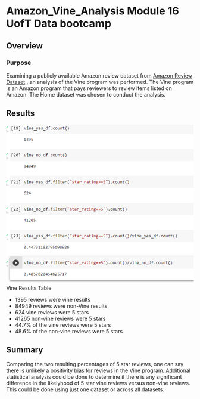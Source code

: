 # Amazon_Vine_Analysis Module 16 UofT Data bootcamp

## Overview
### Purpose

Examining a publicly available Amazon review dataset from [Amazon Review Dataset](https://s3.amazonaws.com/amazon-reviews-pds/tsv/index.txt) , an analysis of the Vine program was performed. The Vine program is an Amazon program that pays reviewers to review items listed on Amazon. The Home dataset was chosen to conduct the analysis.

## Results

![vine_results](resources/vine_df_results.png) <br>
Vine Results Table

- 1395 reviews were vine results
- 84949 reviews were non-Vine results
- 624 vine reviews were 5 stars
- 41265 non-vine reviews were 5 stars
- 44.7% of the vine reviews were 5 stars
- 48.6% of the non-vine reviews were 5 stars

## Summary

Comparing the two resulting percentages of 5 star reviews, one can say there is unlikely a positivity bias for reviews in the Vine program. Additional statistical analysis could be done to determine if there is any significant difference in the likelyhood of 5 star vine reviews versus non-vine reviews. This could be done using just one dataset or across all datasets.
